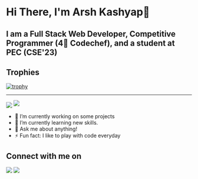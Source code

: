 # Hi There, I'm Arsh Kashyap👋

## I am a Full Stack Web Developer, Competitive Programmer (4🌟 Codechef), and a student at PEC (CSE'23)

<!--
**Arsh-Kashyap/Arsh-Kashyap** is a ✨ _special_ ✨ repository because its `README.md` (this file) appears on your GitHub profile.-->
## Trophies
[![trophy](https://github-profile-trophy.vercel.app/?username=Arsh-Kashyap&theme=algolia&column=-1&no-bg=true&no-frame=true)](https://github.com/ryo-ma/github-profile-trophy)
<hr/>
<img align="center" src="https://github-readme-stats.vercel.app/api?color=blue&username=Arsh-Kashyap&count_private=true&show_icons=true&theme=algolia">
<img src="https://github-readme-stats.vercel.app/api/top-langs/?username=Arsh-Kashyap&layout=compact&count_private=true&show_icons=true&theme=algolia&langs_count=10&include_all_commits=true" />

- 🔭 I’m currently working on some projects
- 🌱 I’m currently learning new skills.
- 💬 Ask me about anything!
- ⚡ Fun fact: I like to play with code everyday

## Connect with me on
<a href="https://www.linkedin.com/in/arsh-kashyap/"><img src="https://img.icons8.com/fluent/48/000000/linkedin.png" style="max-width:100%;"></a> <a href="https://github.com/Arsh-Kashyap"><img src="https://img.icons8.com/fluent/48/000000/github.png" style="max-width:100%;"></a>
